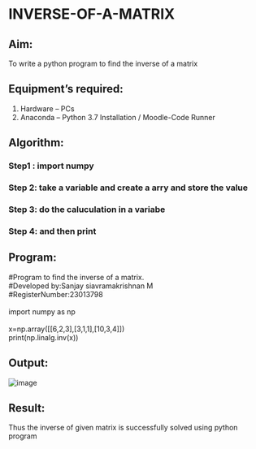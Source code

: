 # INVERSE-OF-A-MATRIX
## Aim:
To write a python program to find the inverse of a matrix
## Equipment’s required:
1. 	Hardware – PCs
2. 	Anaconda – Python 3.7 Installation / Moodle-Code Runner
## Algorithm:
### Step1 : import numpy
### Step 2: take a variable and create a arry and store the value
### Step 3: do the caluculation in a variabe 
### Step 4: and then print

## Program:
#Program to find the inverse of a matrix.<br>
#Developed by:Sanjay siavramakrishnan M<br>
#RegisterNumber:23013798<br>
<br>
import numpy as np<br>
<br>
x=np.array([[6,2,3],[3,1,1],[10,3,4]])<br>
print(np.linalg.inv(x))<br>
## Output:
![image](https://github.com/sanjaysivaramakrishnan/INVERSE-OF-A-MATRIX/assets/151629616/67de884c-f692-423f-89ef-8593548c11aa)

## Result:
Thus the inverse of given matrix is successfully solved using python program

